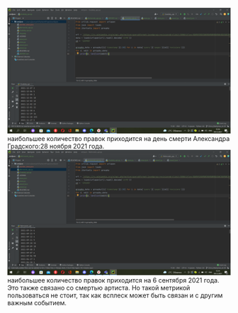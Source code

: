 ![img_1.png](img_1.png)
наибольшее количество правок приходится на день смерти Александра Градского:28 ноября 2021 года.
![img.png](img.png)
наибольшее количество правок приходится на 6 сентября 2021 года. Это также связано со смертью артиста. Но такой метрикой пользоваться не стоит, так как всплеск может быть связан и с другим важным событием.
